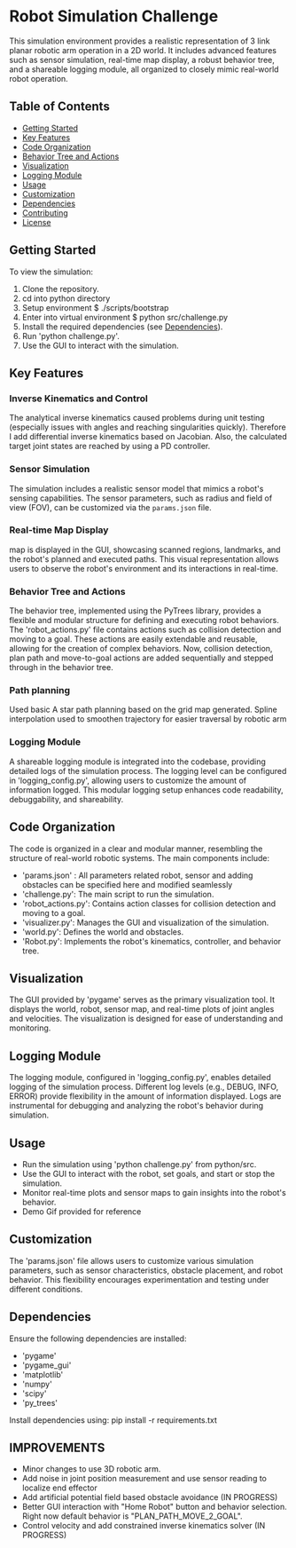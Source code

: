 
# Robot Simulation Challenge

This simulation environment provides a realistic representation of 3 link planar robotic arm operation in a 2D world. It includes advanced features such as sensor simulation, real-time map display, a robust behavior tree, and a shareable logging module, all organized to closely mimic real-world robot operation.

## Table of Contents
- [Getting Started](#getting-started)
- [Key Features](#key-features)
- [Code Organization](#code-organization)
- [Behavior Tree and Actions](#behavior-tree-and-actions)
- [Visualization](#visualization)
- [Logging Module](#logging-module)
- [Usage](#usage)
- [Customization](#customization)
- [Dependencies](#dependencies)
- [Contributing](#contributing)
- [License](#license)

## Getting Started

To view the simulation:

1. Clone the repository.
2. cd into python directory
3. Setup environment $ ./scripts/bootstrap
4. Enter into virtual environment $ python src/challenge.py
2. Install the required dependencies (see [Dependencies](#dependencies)).
3. Run 'python challenge.py'.
4. Use the GUI to interact with the simulation.

## Key Features

### Inverse Kinematics and Control
The analytical inverse kinematics caused problems during unit testing (especially issues with angles and reaching singularities quickly).
Therefore I add differential inverse kinematics based on Jacobian. Also, the calculated target joint states are reached by using a PD controller.

### Sensor Simulation
The simulation includes a realistic sensor model that mimics a robot's sensing capabilities. The sensor parameters, such as radius and field of view (FOV), can be customized via the `params.json` file.

### Real-time Map Display

map is displayed in the GUI, showcasing scanned regions, landmarks, and the robot's planned and executed paths. This visual representation allows users to observe the robot's environment and its interactions in real-time.

### Behavior Tree and Actions
The behavior tree, implemented using the PyTrees library, provides a flexible and modular structure for defining and executing robot behaviors. The 'robot_actions.py' file contains actions such as collision detection and moving to a goal. These actions are easily extendable and reusable, allowing for the creation of complex behaviors.
Now, collision detection, plan path and move-to-goal actions are added sequentially and stepped through in the behavior tree.

### Path planning
Used basic A star path planning based on the grid map generated. Spline interpolation used to smoothen trajectory for easier traversal by robotic arm

### Logging Module
A shareable logging module is integrated into the codebase, providing detailed logs of the simulation process. The logging level can be configured in 'logging_config.py', allowing users to customize the amount of information logged. This modular logging setup enhances code readability, debuggability, and shareability.

## Code Organization

The code is organized in a clear and modular manner, resembling the structure of real-world robotic systems. The main components include:

- 'params.json' : All parameters related robot, sensor and adding obstacles can be specified here and modified seamlessly
- 'challenge.py': The main script to run the simulation.
- 'robot_actions.py': Contains action classes for collision detection and moving to a goal.
- 'visualizer.py': Manages the GUI and visualization of the simulation.
- 'world.py': Defines the world and obstacles.
- 'Robot.py': Implements the robot's kinematics, controller, and behavior tree.

## Visualization

The GUI provided by 'pygame' serves as the primary visualization tool. It displays the world, robot, sensor map, and real-time plots of joint angles and velocities. The visualization is designed for ease of understanding and monitoring.

## Logging Module

The logging module, configured in 'logging_config.py', enables detailed logging of the simulation process. Different log levels (e.g., DEBUG, INFO, ERROR) provide flexibility in the amount of information displayed. Logs are instrumental for debugging and analyzing the robot's behavior during simulation.

## Usage

- Run the simulation using 'python challenge.py' from python/src.
- Use the GUI to interact with the robot, set goals, and start or stop the simulation.
- Monitor real-time plots and sensor maps to gain insights into the robot's behavior.
- Demo Gif provided for reference

## Customization

The 'params.json' file allows users to customize various simulation parameters, such as sensor characteristics, obstacle placement, and robot behavior. This flexibility encourages experimentation and testing under different conditions.

## Dependencies

Ensure the following dependencies are installed:

- 'pygame'
- 'pygame_gui'
- 'matplotlib'
- 'numpy'
- 'scipy'
- 'py_trees'

Install dependencies using:
pip install -r requirements.txt

## IMPROVEMENTS
- Minor changes to use 3D robotic arm. 
- Add noise in joint position measurement and use sensor reading to localize end effector
- Add artificial potential field based obstacle avoidance (IN PROGRESS)
- Better GUI interaction with "Home Robot" button and behavior selection. Right now default behavior is "PLAN_PATH_MOVE_2_GOAL".
- Control velocity and add constrained inverse kinematics solver (IN PROGRESS)
